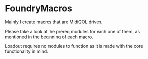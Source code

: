 # FoundryMacros

Mainly I create macros that are MidiQOL driven. 

Please take a look at the prereq modules for each one of them, as mentioned in the beginning of each macro.

Loadout requires no modules to function as it is made with the core functionality in mind. 
